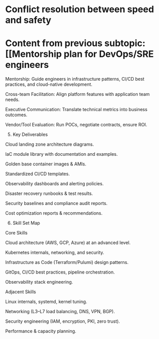 # Conflict resolution between speed and safety

# Content from previous subtopic: [[Mentorship plan for DevOps/SRE engineers

Mentorship: Guide engineers in infrastructure patterns, CI/CD best practices, and cloud-native development.

Cross-team Facilitation: Align platform features with application team needs.

Executive Communication: Translate technical metrics into business outcomes.

Vendor/Tool Evaluation: Run POCs, negotiate contracts, ensure ROI.

5. Key Deliverables

Cloud landing zone architecture diagrams.

IaC module library with documentation and examples.

Golden base container images & AMIs.

Standardized CI/CD templates.

Observability dashboards and alerting policies.

Disaster recovery runbooks & test results.

Security baselines and compliance audit reports.

Cost optimization reports & recommendations.

6. Skill Set Map

Core Skills

Cloud architecture (AWS, GCP, Azure) at an advanced level.

Kubernetes internals, networking, and security.

Infrastructure as Code (Terraform/Pulumi) design patterns.

GitOps, CI/CD best practices, pipeline orchestration.

Observability stack engineering.

Adjacent Skills

Linux internals, systemd, kernel tuning.

Networking (L3–L7 load balancing, DNS, VPN, BGP).

Security engineering (IAM, encryption, PKI, zero trust).

Performance & capacity planning.